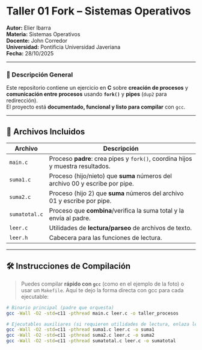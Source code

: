 #  Taller 01 Fork – Sistemas Operativos

**Autor:** Elier Ibarra  
**Materia:** Sistemas Operativos  
**Docente:** John Corredor  
**Universidad:** Pontificia Universidad Javeriana  
**Fecha:** 28/10/2025

---

### 📘 Descripción General
Este repositorio contiene un ejercicio en **C** sobre **creación de procesos** y **comunicación entre procesos** usando **`fork()`** y **pipes** (`dup2` para redirección).  
El proyecto está **documentado, funcional y listo para compilar** con `gcc`.

---

## 📁 Archivos Incluidos

| Archivo        | Descripción                                                                 |
|----------------|------------------------------------------------------------------------------|
| `main.c`       | Proceso **padre**: crea pipes y `fork()`, coordina hijos y muestra resultados. |
| `suma1.c`      | Proceso (hijo/nieto) que **suma** números del archivo 00 y escribe por pipe. |
| `suma2.c`      | Proceso (hijo 2) que **suma** números del archivo 01 y escribe por pipe.      |
| `sumatotal.c`  | Proceso que **combina**/verifica la suma total y la envía al padre.          |
| `leer.c`       | Utilidades de **lectura/parseo** de archivos de texto.                       |
| `leer.h`       | Cabecera para las funciones de lectura.                                      |

---

## 🛠️ Instrucciones de Compilación

> Puedes compilar **rápido con `gcc`** (como en el ejemplo de la foto) o usar un `Makefile`.
> Aquí te dejo la forma directa con gcc para cada ejecutable:

```bash
# Binario principal (padre que orquesta)
gcc -Wall -O2 -std=c11 -pthread main.c leer.c -o taller_procesos

# Ejecutables auxiliares (si requieren utilidades de lectura, enlaza leer.c):
gcc -Wall -O2 -std=c11 -pthread suma1.c leer.c -o suma1
gcc -Wall -O2 -std=c11 -pthread suma2.c leer.c -o suma2
gcc -Wall -O2 -std=c11 -pthread sumatotal.c leer.c -o sumatotal
